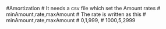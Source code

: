 ﻿#Amortization
﻿# It needs a csv file which set the Amount rates
﻿# minAmount,rate,maxAmount
﻿# The rate is written as this
﻿# minAmount,rate,maxAmount
﻿# 0,1,999,
﻿# 1000,5,2999
